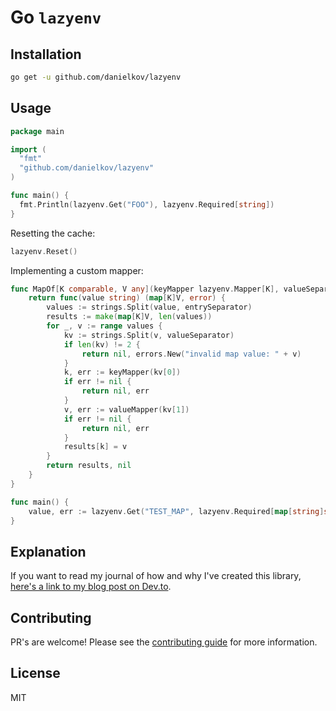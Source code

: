 # Go `lazyenv`

## Installation

```bash
go get -u github.com/danielkov/lazyenv
```

## Usage

```go
package main

import (
  "fmt"
  "github.com/danielkov/lazyenv"
)

func main() {
  fmt.Println(lazyenv.Get("FOO"), lazyenv.Required[string])
}
```

Resetting the cache:

```go
lazyenv.Reset()
```

Implementing a custom mapper:

```go
func MapOf[K comparable, V any](keyMapper lazyenv.Mapper[K], valueSeparator string, valueMapper lazyenv.Mapper[V], entrySeparator string) lazyenv.Mapper[map[K]V] {
	return func(value string) (map[K]V, error) {
		values := strings.Split(value, entrySeparator)
		results := make(map[K]V, len(values))
		for _, v := range values {
			kv := strings.Split(v, valueSeparator)
			if len(kv) != 2 {
				return nil, errors.New("invalid map value: " + v)
			}
			k, err := keyMapper(kv[0])
			if err != nil {
				return nil, err
			}
			v, err := valueMapper(kv[1])
			if err != nil {
				return nil, err
			}
			results[k] = v
		}
		return results, nil
	}
}

func main() {
	value, err := lazyenv.Get("TEST_MAP", lazyenv.Required[map[string]string], MapOf(lazyenv.String, "=", lazyenv.String, ","))
}
```

## Explanation

If you want to read my journal of how and why I've created this library, [here's a link to my blog post on Dev.to](https://dev.to/danielkov/taking-go-generics-for-a-spin-29l4).

## Contributing

PR's are welcome! Please see the [contributing guide](/CONTRIBUTING.md) for more information.

## License

MIT
